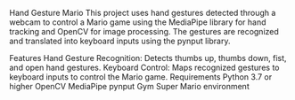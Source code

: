 Hand Gesture Mario
This project uses hand gestures detected through a webcam to control a Mario game using the MediaPipe library for hand tracking and OpenCV for image processing. The gestures are recognized and translated into keyboard inputs using the pynput library.

Features
Hand Gesture Recognition: Detects thumbs up, thumbs down, fist, and open hand gestures.
Keyboard Control: Maps recognized gestures to keyboard inputs to control the Mario game.
Requirements
Python 3.7 or higher
OpenCV
MediaPipe
pynput
Gym Super Mario environment
